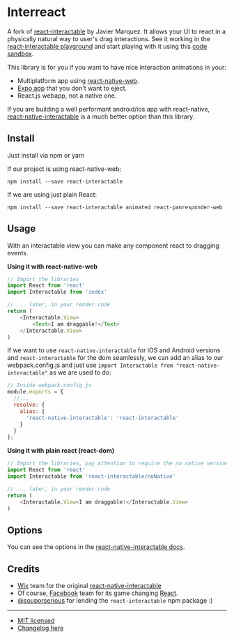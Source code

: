 # Interreact

A fork of [react-interactable](https://github.com/arqex/react-interactable) by Javier Marquez. It allows your UI to react in a physically natural way to user's drag interactions. See it working in the [react-interactable playground](https://react-interactable.netlify.com/) and start playing with it using this [code sandbox](https://codesandbox.io/s/n4kq4ylk6l).

This library is for you if you want to have nice interaction animations in your:
* Multiplatform app using [react-native-web](https://github.com/necolas/react-native-web).
* [Expo app](https://expo.io/) that you don't want to eject.
* React.js webapp, not a native one.

If you are building a well performant android/ios app with react-native, [react-native-interactable](https://github.com/wix/react-native-interactable) is a much better option than this library.

## Install
Just install via npm or yarn

If our project is using react-native-web:
```
npm install --save react-interactable
```

If we are using just plain React:
```
npm install --save react-interactable animated react-panresponder-web
```

## Usage
With an interactable view you can make any component react to dragging events. 

**Using it with react-native-web**

```js
// Import the libraries
import React from 'react'
import Interactable from 'index'

// ... later, in your render code
return (
    <Interactable.View>
        <Text>I am draggable!</Text>
    </Interactable.View>
)
```

If we want to use `react-native-interactable` for iOS and Android versions and `react-interactable` for the dom seamlessly, we can add an alias to our webpack.config.js and just use `import Interactable from "react-native-interactable"` as we are used to do:
```js
// Inside webpack.config.js
module.exports = {
  //...
  resolve: {
    alias: {
      'react-native-interactable': 'react-interactable'
    }
  }
};
```

**Using it with plain react (react-dom)**
```js
// Import the libraries, pay attention to require the no native version
import React from 'react'
import Interactable from 'react-interactable/noNative'

// ... later, in your render code
return (
	<Interactable.View>I am draggable!</Interactable.View>
)
```

## Options
You can see the options in the [react-native-interactable docs](https://github.com/wix/react-native-interactable#usage).

## Credits
* [Wix](https://wix.com) team for the original [react-native-interactable](https://github.com/wix/react-native-interactable)
* Of course, [Facebook](https://facebook.com) team for its game changing [React](https://reactjs.org/).
* [@souporserious](https://github.com/souporserious) for lending the `react-interactable` npm package :)

---

* [MIT licensed](LICENSE)
* [Changelog here](changelog.md)
